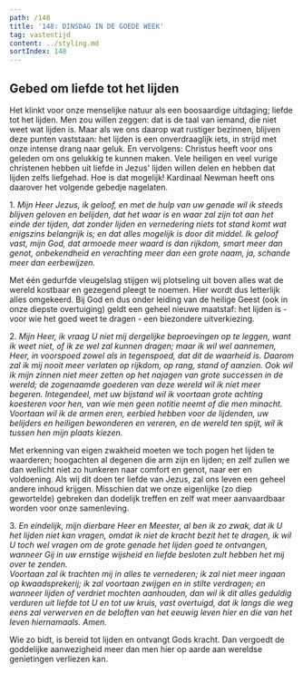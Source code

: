 ```yaml
---
path: /148
title: '148: DINSDAG IN DE GOEDE WEEK'
tag: vastentijd
content: ../styling.md
sortIndex: 148
---
```


## Gebed om liefde tot het lijden

Het klinkt voor onze menselijke natuur als een boosaardige uitdaging; liefde tot het lijden. Men zou willen zeggen: dat is de taal van iemand, die niet weet wat lijden is. Maar als we ons daarop wat rustiger bezinnen, blijven deze punten vaststaan: het lijden is een onverdraaglijk iets, in strijd met onze intense drang naar geluk. En vervolgens: Christus heeft voor ons geleden om ons gelukkig te kunnen maken. Vele heiligen en veel vurige christenen hebben uit liefde in Jezus' lijden willen delen en hebben dat lijden zelfs liefgehad. Hoe is dat mogelijk! Kardinaal Newman heeft ons daarover het volgende gebedje nagelaten.

1\. _Mijn Heer Jezus, ik geloof, en met de hulp van uw genade wil ik steeds blijven geloven en belijden, dat het waar is en waar zal zijn tot aan het einde der tijden, dat zonder lijden en vernedering niets tot stand komt wat enigszins belangrijk is; en dat alles mogelijk is door dit middel. Ik geloof vast, mijn God, dat armoede meer waard is dan rijkdom, smart meer dan genot, onbekendheid en verachting meer dan een grote naam, ja, schande meer dan eerbewijzen._

Met één gedurfde vleugelslag stijgen wij plotseling uit boven alles wat de wereld kostbaar en gezegend pleegt te noemen. Hier wordt dus letterlijk alles omgekeerd. Bij God en dus onder leiding van de heilige Geest (ook in onze diepste overtuiging) geldt een geheel nieuwe maatstaf: het lijden is - voor wie het goed weet te dragen - een biezondere uitverkiezing.

2\. _Mijn Heer, ik vraag U niet mij dergelijke beproevingen op te leggen, want ik weet niet, of ik ze wel zal kunnen dragen; maar ik wil wel aannemen, Heer, in voorspoed zowel als in tegenspoed, dat dit de waarheid is. Daarom zal ik mij nooit meer verlaten op rijkdom, op rang, stand of aanzien. Ook wil ik mijn zinnen niet meer zetten op het najagen van grote successen in de wereld; de zogenaamde goederen van deze wereld wil ik niet meer begeren. Integendeel, met uw bijstand wil ik voortaan grote achting koesteren voor hen, van wie men geen notitie neemt of die men minacht. Voortaan wil ik de armen eren, eerbied hebben voor de lijdenden, uw belijders en heiligen bewonderen en vereren, en de wereld ten spijt, wil ik tussen hen mijn plaats kiezen._

Met erkenning van eigen zwakheid moeten we toch pogen het lijden te waarderen; hoogachten al degenen die arm zijn en lijden; en zelf zullen we dan wellicht niet zo hunkeren naar comfort en genot, naar eer en voldoening. Als wij dit doen ter liefde van Jezus, zal ons leven een geheel andere inhoud krijgen. Misschien dat we onze eigenlijke (zo diep gewortelde) gebreken dan dodelijk treffen en zelf wat meer aanvaardbaar worden voor onze
samenleving.

3\. _En eindelijk, mijn dierbare Heer en Meester, al ben ik zo zwak, dat ik U het lijden niet kan vragen, omdat ik niet de kracht bezit het te dragen, ik wil U toch wel vragen om de grote genade het lijden goed te ontvangen, wanneer Gij in uw ernstige wijsheid en liefde besloten zult hebben het mij over te zenden._  
_Voortaan zal ik trachten mij in alles te vernederen; ik zal niet meer ingaan op kwaadsprekerij; ik zal voortaan zwijgen en in stilte verdragen; en wanneer lijden of verdriet mochten aanhouden, dan wil ik dit alles geduldig verduren uit liefde tot U en tot uw kruis, vast overtuigd, dat ik langs die weg eens zal verwerven en de beloften van het eeuwig leven hier en die van het leven hiernamaals. Amen._

Wie zo bidt, is bereid tot lijden en ontvangt Gods kracht. Dan vergoedt de goddelijke aanwezigheid meer dan men hier op aarde aan wereldse genietingen verliezen kan.
